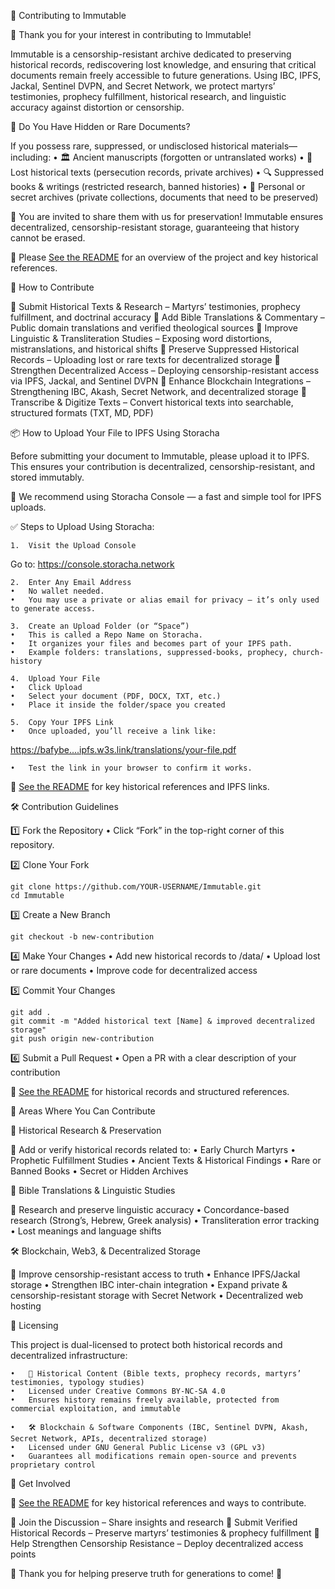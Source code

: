 📜 Contributing to Immutable

🚀 Thank you for your interest in contributing to Immutable!

Immutable is a censorship-resistant archive dedicated to preserving historical records, rediscovering lost knowledge, and ensuring that critical documents remain freely accessible to future generations. Using IBC, IPFS, Jackal, Sentinel DVPN, and Secret Network, we protect martyrs’ testimonies, prophecy fulfillment, historical research, and linguistic accuracy against distortion or censorship.

🔹 Do You Have Hidden or Rare Documents?

If you possess rare, suppressed, or undisclosed historical materials—including:
	•	🏛 Ancient manuscripts (forgotten or untranslated works)
	•	📜 Lost historical texts (persecution records, private archives)
	•	🔍 Suppressed books & writings (restricted research, banned histories)
	•	🏴 Personal or secret archives (private collections, documents that need to be preserved)

🚀 You are invited to share them with us for preservation! Immutable ensures decentralized, censorship-resistant storage, guaranteeing that history cannot be erased.

📜 Please [See the README](README.md) for an overview of the project and key historical references.

📖 How to Contribute

🔹 Submit Historical Texts & Research – Martyrs’ testimonies, prophecy fulfillment, and doctrinal accuracy
🔹 Add Bible Translations & Commentary – Public domain translations and verified theological sources
🔹 Improve Linguistic & Transliteration Studies – Exposing word distortions, mistranslations, and historical shifts
🔹 Preserve Suppressed Historical Records – Uploading lost or rare texts for decentralized storage
🔹 Strengthen Decentralized Access – Deploying censorship-resistant access via IPFS, Jackal, and Sentinel DVPN
🔹 Enhance Blockchain Integrations – Strengthening IBC, Akash, Secret Network, and decentralized storage
🔹 Transcribe & Digitize Texts – Convert historical texts into searchable, structured formats (TXT, MD, PDF)

📦 How to Upload Your File to IPFS Using Storacha

Before submitting your document to Immutable, please upload it to IPFS. This ensures your contribution is decentralized, censorship-resistant, and stored immutably.

🔹 We recommend using Storacha Console — a fast and simple tool for IPFS uploads.

✅ Steps to Upload Using Storacha:

	1.	Visit the Upload Console
Go to: https://console.storacha.network

	2.	Enter Any Email Address
	•	No wallet needed.
	•	You may use a private or alias email for privacy — it’s only used to generate access.
 
	3.	Create an Upload Folder (or “Space”)
	•	This is called a Repo Name on Storacha.
	•	It organizes your files and becomes part of your IPFS path.
	•	Example folders: translations, suppressed-books, prophecy, church-history
 
	4.	Upload Your File
	•	Click Upload
	•	Select your document (PDF, DOCX, TXT, etc.)
	•	Place it inside the folder/space you created
 
	5.	Copy Your IPFS Link
	•	Once uploaded, you’ll receive a link like:

[https://bafybe...<hash>.ipfs.w3s.link/translations/your-file.pdf](https://bafybeifybhwroffbk4zemaodqow63ovgg4wpcx26kqjldnkrgwnxzqvgfe.ipfs.w3s.link/History-Of-The-Christian-Church-03.pdf)


	•	Test the link in your browser to confirm it works.


📜 [See the README](README.md) for key historical references and IPFS links.

🛠 Contribution Guidelines

1️⃣ Fork the Repository
	•	Click “Fork” in the top-right corner of this repository.

2️⃣ Clone Your Fork

	git clone https://github.com/YOUR-USERNAME/Immutable.git
	cd Immutable

3️⃣ Create a New Branch

	git checkout -b new-contribution

4️⃣ Make Your Changes
	•	Add new historical records to /data/
	•	Upload lost or rare documents
	•	Improve code for decentralized access

5️⃣ Commit Your Changes

	git add .
	git commit -m "Added historical text [Name] & improved decentralized storage"
	git push origin new-contribution

6️⃣ Submit a Pull Request
	•	Open a PR with a clear description of your contribution

📜 [See the README](README.md)  for historical records and structured references.

🔹 Areas Where You Can Contribute

📜 Historical Research & Preservation

📖 Add or verify historical records related to:
	•	Early Church Martyrs
	•	Prophetic Fulfillment Studies
	•	Ancient Texts & Historical Findings
	•	Rare or Banned Books
	•	Secret or Hidden Archives

📖 Bible Translations & Linguistic Studies

📖 Research and preserve linguistic accuracy
	•	Concordance-based research (Strong’s, Hebrew, Greek analysis)
	•	Transliteration error tracking
	•	Lost meanings and language shifts

🛠 Blockchain, Web3, & Decentralized Storage

🔹 Improve censorship-resistant access to truth
	•	Enhance IPFS/Jackal storage
	•	Strengthen IBC inter-chain integration
	•	Expand private & censorship-resistant storage with Secret Network
	•	Decentralized web hosting

📜 Licensing

This project is dual-licensed to protect both historical records and decentralized infrastructure:

	•	📖 Historical Content (Bible texts, prophecy records, martyrs’ testimonies, typology studies)
	•	Licensed under Creative Commons BY-NC-SA 4.0
	•	Ensures history remains freely available, protected from commercial exploitation, and immutable

	•	🛠 Blockchain & Software Components (IBC, Sentinel DVPN, Akash, Secret Network, APIs, decentralized storage)
	•	Licensed under GNU General Public License v3 (GPL v3)
	•	Guarantees all modifications remain open-source and prevents proprietary control

🚀 Get Involved

📜 [See the README](README.md) for key historical references and ways to contribute.

🔹 Join the Discussion – Share insights and research
🔹 Submit Verified Historical Records – Preserve martyrs’ testimonies & prophecy fulfillment
🔹 Help Strengthen Censorship Resistance – Deploy decentralized access points

📜 Thank you for helping preserve truth for generations to come! 🚀
